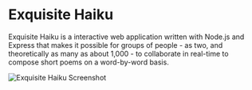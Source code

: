 # Exquisite Haiku

Exquisite Haiku is a interactive web application written with Node.js and Express that makes it possible for groups of people - as two, and theoretically as many as about 1,000 - to collaborate in real-time to compose short poems on a word-by-word basis.

![Exquisite Haiku Screenshot](http://dclure.org/wp-content/uploads/2013/06/exquisite-haiku-small.jpg)
